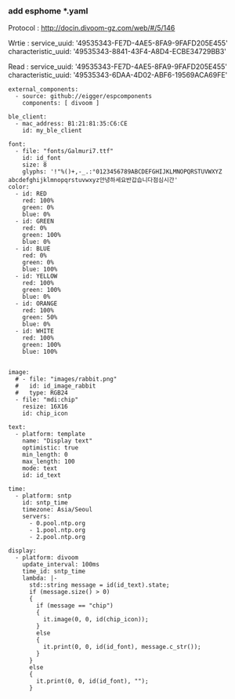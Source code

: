 ### add esphome *.yaml
Protocol : http://docin.divoom-gz.com/web/#/5/146

Wrtie : service_uuid: '49535343-FE7D-4AE5-8FA9-9FAFD205E455' characteristic_uuid: '49535343-8841-43F4-A8D4-ECBE34729BB3'

Read : service_uuid: '49535343-FE7D-4AE5-8FA9-9FAFD205E455' characteristic_uuid: '49535343-6DAA-4D02-ABF6-19569ACA69FE'

```
external_components:
  - source: github://eigger/espcomponents
    components: [ divoom ]

ble_client:
  - mac_address: B1:21:81:35:C6:CE
    id: my_ble_client

font:
  - file: "fonts/Galmuri7.ttf"
    id: id_font
    size: 8
    glyphs: '!"%()+,-_.:°0123456789ABCDEFGHIJKLMNOPQRSTUVWXYZ abcdefghijklmnopqrstuvwxyz안녕하세요반갑습니다점심시간'
color:
  - id: RED
    red: 100%
    green: 0%
    blue: 0%
  - id: GREEN
    red: 0%
    green: 100%
    blue: 0%
  - id: BLUE
    red: 0%
    green: 0%
    blue: 100%
  - id: YELLOW
    red: 100%
    green: 100%
    blue: 0%
  - id: ORANGE
    red: 100%
    green: 50%
    blue: 0%
  - id: WHITE
    red: 100%
    green: 100%
    blue: 100%


image:
  # - file: "images/rabbit.png"
  #   id: id_image_rabbit
  #   type: RGB24
  - file: "mdi:chip"
    resize: 16X16
    id: chip_icon

text:
  - platform: template
    name: "Display text"
    optimistic: true
    min_length: 0
    max_length: 100
    mode: text
    id: id_text

time:
  - platform: sntp
    id: sntp_time
    timezone: Asia/Seoul
    servers: 
      - 0.pool.ntp.org
      - 1.pool.ntp.org
      - 2.pool.ntp.org

display:
  - platform: divoom
    update_interval: 100ms
    time_id: sntp_time
    lambda: |-
      std::string message = id(id_text).state;
      if (message.size() > 0)
      {
        if (message == "chip")
        {
          it.image(0, 0, id(chip_icon));
        }
        else 
        {
          it.print(0, 0, id(id_font), message.c_str());
        }
      }
      else
      {
        it.print(0, 0, id(id_font), "");
      }



```
